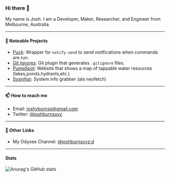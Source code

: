 ### Hi there 👋

My name is Josh. I am a Developer, Maker, Researcher, and Engineer from Melbourne, Australia. 

---

#### 💼 Noteable Projects
- [Puck](https://github.com/joshburnsxyz/puck): Wrapper for `notify-send` to send notifications when commands are run.
- [Git Ignores](https://github.com/joshburnsxyz/git-ignores): Git plugin that generates `.gitignore` files.
- [PumpSpot](https://pumpspot.onrender.com): Website that shows a map of tappable water resources (lakes,ponds,hydrants,etc.)
- [Sysinfop](https://github.com/joshburnsxyz/sysinfop): System info grabber (ala neofetch)
---

#### 📫 How to reach me
- Email: [joshyburnss@gmail.com](mailto:joshyburnss@gmail.com)
- Twitter: [@joshburnsxyz](https://twitter.com/joshburnsxyz)

---

#### 🔖 Other Links
- My Odysee Channel: [@joshburnsxyz:d](https://odysee.com/@joshburnsxyz:d)

---

#### Stats
![Anurag's GitHub stats](https://github-readme-stats.vercel.app/api?username=joshburnsxyz&show_icons=true&theme=vue-dark)
